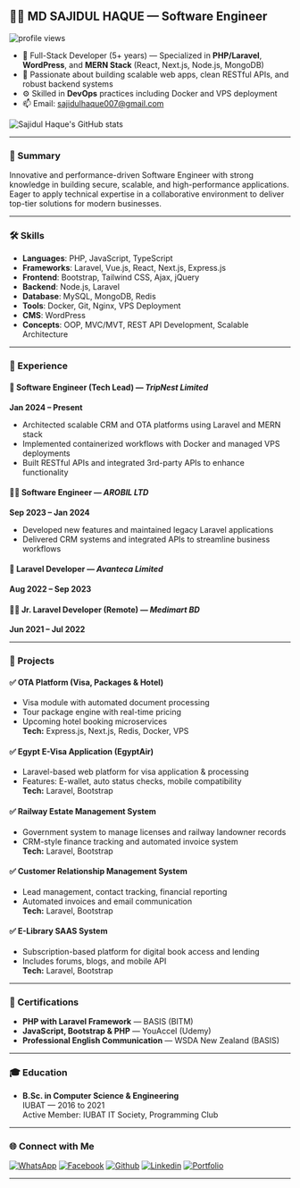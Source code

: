 ## 👨‍💻 MD SAJIDUL HAQUE — Software Engineer

<p align="left">
  <img src="https://komarev.com/ghpvc/?username=sajidulhaque007&label=Profile%20views&color=E4405F&style=flat" alt="profile views" />
</p>

- 💼 Full-Stack Developer (5+ years) — Specialized in **PHP/Laravel**, **WordPress**, and **MERN Stack** (React, Next.js, Node.js, MongoDB)
- 🚀 Passionate about building scalable web apps, clean RESTful APIs, and robust backend systems
- ⚙️ Skilled in **DevOps** practices including Docker and VPS deployment
- 📫 Email: [sajidulhaque007@gmail.com](mailto:sajidulhaque007@gmail.com)

![Sajidul Haque's GitHub stats](https://github-readme-stats.vercel.app/api?username=sajidulhaque007&show_icons=true&theme=vue)

---

### 🧠 Summary
Innovative and performance-driven Software Engineer with strong knowledge in building secure, scalable, and high-performance applications. Eager to apply technical expertise in a collaborative environment to deliver top-tier solutions for modern businesses.

---

### 🛠 Skills

- **Languages**: PHP, JavaScript, TypeScript
- **Frameworks**: Laravel, Vue.js, React, Next.js, Express.js
- **Frontend**: Bootstrap, Tailwind CSS, Ajax, jQuery
- **Backend**: Node.js, Laravel
- **Database**: MySQL, MongoDB, Redis
- **Tools**: Docker, Git, Nginx, VPS Deployment
- **CMS**: WordPress
- **Concepts**: OOP, MVC/MVT, REST API Development, Scalable Architecture

---

### 💼 Experience

#### 🚀 Software Engineer (Tech Lead) — *TripNest Limited*
**Jan 2024 – Present**
- Architected scalable CRM and OTA platforms using Laravel and MERN stack
- Implemented containerized workflows with Docker and managed VPS deployments
- Built RESTful APIs and integrated 3rd-party APIs to enhance functionality

#### 👨‍💻 Software Engineer — *AROBIL LTD*
**Sep 2023 – Jan 2024**
- Developed new features and maintained legacy Laravel applications
- Delivered CRM systems and integrated APIs to streamline business workflows

#### 💼 Laravel Developer — *Avanteca Limited*
**Aug 2022 – Sep 2023**

#### 👨‍💻 Jr. Laravel Developer (Remote) — *Medimart BD*
**Jun 2021 – Jul 2022**

---

### 🧪 Projects

#### ✅ OTA Platform (Visa, Packages & Hotel)
- Visa module with automated document processing
- Tour package engine with real-time pricing
- Upcoming hotel booking microservices  
**Tech:** Express.js, Next.js, Redis, Docker, VPS

#### ✅ Egypt E-Visa Application (EgyptAir)
- Laravel-based web platform for visa application & processing
- Features: E-wallet, auto status checks, mobile compatibility  
**Tech:** Laravel, Bootstrap

#### ✅ Railway Estate Management System
- Government system to manage licenses and railway landowner records
- CRM-style finance tracking and automated invoice system  
**Tech:** Laravel, Bootstrap

#### ✅ Customer Relationship Management System
- Lead management, contact tracking, financial reporting
- Automated invoices and email communication  
**Tech:** Laravel, Bootstrap

#### ✅ E-Library SAAS System
- Subscription-based platform for digital book access and lending
- Includes forums, blogs, and mobile API  
**Tech:** Laravel, Bootstrap

---

### 🧾 Certifications

- **PHP with Laravel Framework** — BASIS (BITM)
- **JavaScript, Bootstrap & PHP** — YouAccel (Udemy)
- **Professional English Communication** — WSDA New Zealand (BASIS)

---

### 🎓 Education

- **B.Sc. in Computer Science & Engineering**  
  IUBAT — 2016 to 2021  
  Active Member: IUBAT IT Society, Programming Club

---

### 🌐 Connect with Me

[![WhatsApp](https://img.shields.io/badge/WhatsApp-4AC959?style=for-the-badge&logo=whatsapp&logoColor=white)](https://wa.me/8801634174881)
[![Facebook](https://img.shields.io/badge/Facebook-1877F2?style=for-the-badge&logo=facebook&logoColor=white)](https://www.facebook.com/sajidulhaque007/)
[![Github](https://img.shields.io/badge/GitHub-100000?style=for-the-badge&logo=github&logoColor=white)](https://github.com/sajidulhaque007)
[![Linkedin](https://img.shields.io/badge/LinkedIn-0077B5?style=for-the-badge&logo=linkedin&logoColor=white)](https://www.linkedin.com/in/sajidulhaque007/)
[![Portfolio](https://img.shields.io/badge/Portfolio-12100E?style=for-the-badge&logo=githubpages&logoColor=white)](https://sajidulhaque007.github.io/me/)

---
